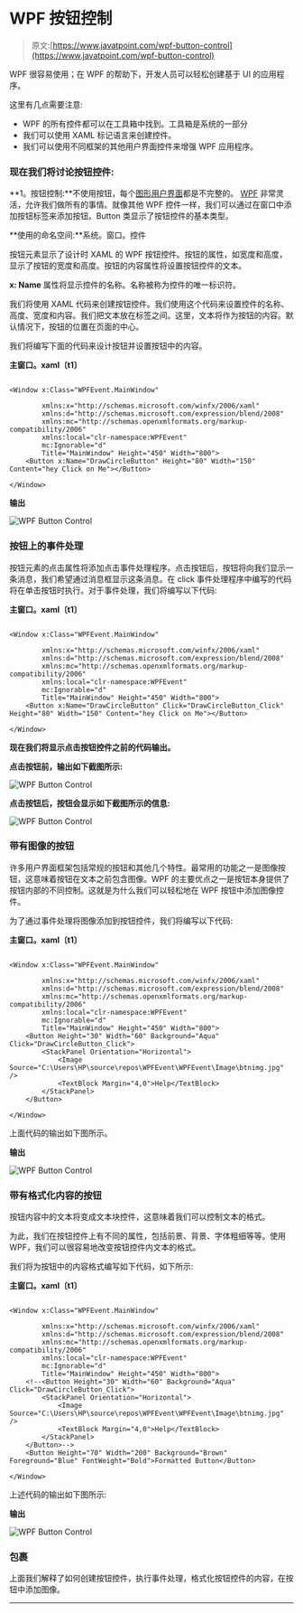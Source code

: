 # WPF 按钮控制

> 原文:[https://www.javatpoint.com/wpf-button-control](https://www.javatpoint.com/wpf-button-control)

WPF 很容易使用；在 WPF 的帮助下，开发人员可以轻松创建基于 UI 的应用程序。

这里有几点需要注意:

*   WPF 的所有控件都可以在工具箱中找到。工具箱是系统的一部分
*   我们可以使用 XAML 标记语言来创建控件。
*   我们可以使用不同框架的其他用户界面控件来增强 WPF 应用程序。

### 现在我们将讨论按钮控件:

**1。按钮控制:**不使用按钮，每个[图形用户界面](https://www.javatpoint.com/gui-full-form)都是不完整的。 [WPF](https://www.javatpoint.com/wpf) 非常灵活，允许我们做所有的事情。就像其他 WPF 控件一样，我们可以通过在窗口中添加按钮标签来添加按钮。Button 类显示了按钮控件的基本类型。

**使用的命名空间:**系统。窗口。控件

按钮元素显示了设计时 XAML 的 WPF 按钮控件。按钮的属性，如宽度和高度，显示了按钮的宽度和高度。按钮的内容属性将设置按钮控件的文本。

**x: Name** 属性将显示控件的名称。名称被称为控件的唯一标识符。

我们将使用 XAML 代码来创建按钮控件。我们使用这个代码来设置控件的名称、高度、宽度和内容。我们把文本放在标签之间。这里，文本将作为按钮的内容。默认情况下，按钮的位置在页面的中心。

我们将编写下面的代码来设计按钮并设置按钮中的内容。

**主窗口。xaml〔t1〕**

```

<Window x:Class="WPFEvent.MainWindow"

        xmlns:x="http://schemas.microsoft.com/winfx/2006/xaml"
        xmlns:d="http://schemas.microsoft.com/expression/blend/2008"
        xmlns:mc="http://schemas.openxmlformats.org/markup-compatibility/2006"
        xmlns:local="clr-namespace:WPFEvent"
        mc:Ignorable="d"
        Title="MainWindow" Height="450" Width="800">
    <Button x:Name="DrawCircleButton" Height="80" Width="150" Content="hey Click on Me"></Button>

</Window>

```

**输出**

![WPF Button Control](../Images/7d18cdd924bbd1f71cf32a454ec51532.png)

### 按钮上的事件处理

按钮元素的点击属性将添加点击事件处理程序。点击按钮后，按钮将向我们显示一条消息，我们希望通过消息框显示这条消息。在 click 事件处理程序中编写的代码将在单击按钮时执行。对于事件处理，我们将编写以下代码:

**主窗口。xaml〔t1〕**

```

<Window x:Class="WPFEvent.MainWindow"

        xmlns:x="http://schemas.microsoft.com/winfx/2006/xaml"
        xmlns:d="http://schemas.microsoft.com/expression/blend/2008"
        xmlns:mc="http://schemas.openxmlformats.org/markup-compatibility/2006"
        xmlns:local="clr-namespace:WPFEvent"
        mc:Ignorable="d"
        Title="MainWindow" Height="450" Width="800">
    <Button x:Name="DrawCircleButton" Click="DrawCircleButton_Click"  Height="80" Width="150" Content="hey Click on Me"></Button>

</Window>

```

**现在我们将显示点击按钮控件之前的代码输出。**

**点击按钮前，输出如下截图所示:**

![WPF Button Control](../Images/24bffaea5f3fca6599fc47c0dd00a40b.png)

**点击按钮后，按钮会显示如下截图所示的信息:**

![WPF Button Control](../Images/15cf9b8cf0ce75c7a4f3d4271d5dd343.png)

### 带有图像的按钮

许多用户界面框架包括常规的按钮和其他几个特性。最常用的功能之一是图像按钮，这意味着按钮在文本之前包含图像。WPF 的主要优点之一是按钮本身提供了按钮内部的不同控制。这就是为什么我们可以轻松地在 WPF 按钮中添加图像控件。

为了通过事件处理将图像添加到按钮控件，我们将编写以下代码:

**主窗口。xaml〔t1〕**

```

<Window x:Class="WPFEvent.MainWindow"

        xmlns:x="http://schemas.microsoft.com/winfx/2006/xaml"
        xmlns:d="http://schemas.microsoft.com/expression/blend/2008"
        xmlns:mc="http://schemas.openxmlformats.org/markup-compatibility/2006"
        xmlns:local="clr-namespace:WPFEvent"
        mc:Ignorable="d"
        Title="MainWindow" Height="450" Width="800">
    <Button Height="30" Width="60" Background="Aqua" Click="DrawCircleButton_Click">
        <StackPanel Orientation="Horizontal">
            <Image Source="C:\Users\HP\source\repos\WPFEvent\WPFEvent\Image\btnimg.jpg" />
            <TextBlock Margin="4,0">Help</TextBlock>
        </StackPanel>
    </Button>

</Window>

```

上面代码的输出如下图所示。

**输出**

![WPF Button Control](../Images/c99890739af751df165d851775312578.png)

### 带有格式化内容的按钮

按钮内容中的文本将变成文本块控件，这意味着我们可以控制文本的格式。

为此，我们在按钮控件上有不同的属性，包括前景、背景、字体粗细等等。使用 WPF，我们可以很容易地改变按钮控件内文本的格式。

我们将为按钮中的内容格式编写如下代码，如下所示:

**主窗口。xaml〔t1〕**

```

<Window x:Class="WPFEvent.MainWindow"

        xmlns:x="http://schemas.microsoft.com/winfx/2006/xaml"
        xmlns:d="http://schemas.microsoft.com/expression/blend/2008"
        xmlns:mc="http://schemas.openxmlformats.org/markup-compatibility/2006"
        xmlns:local="clr-namespace:WPFEvent"
        mc:Ignorable="d"
        Title="MainWindow" Height="450" Width="800">
    <!--<Button Height="30" Width="60" Background="Aqua" Click="DrawCircleButton_Click">
        <StackPanel Orientation="Horizontal">
            <Image Source="C:\Users\HP\source\repos\WPFEvent\WPFEvent\Image\btnimg.jpg" />
            <TextBlock Margin="4,0">Help</TextBlock>
        </StackPanel>
    </Button>-->
    <Button Height="70" Width="200" Background="Brown"  Foreground="Blue" FontWeight="Bold">Formatted Button</Button>

</Window>

```

上述代码的输出如下图所示:

**输出**

![WPF Button Control](../Images/419bf3f66fa1bc7b764bc7d260684262.png)

### 包裹

上面我们解释了如何创建按钮控件，执行事件处理，格式化按钮控件的内容，在按钮中添加图像。

* * *